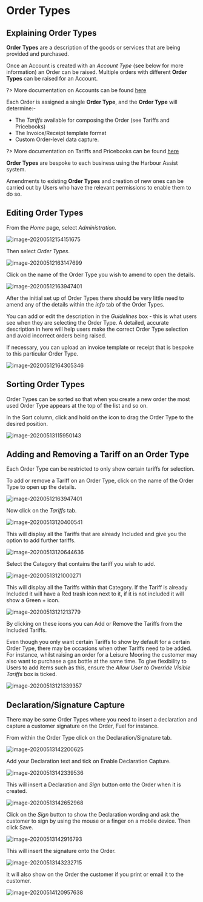 # Order Types #

## Explaining Order Types ##

**Order Types** are a description of the goods or services that are being provided and purchased.

Once an Account is created with an *Account Type* (see below for more information) an Order can be raised.   Multiple orders with different **Order Types** can be raised for an Account.

?> More documentation on Accounts can be found [here](AccountsOrdersPayments/Accounts)

Each Order is assigned a single **Order Type**, and the **Order Type** will determine:-

- The *Tariffs* available for composing the Order (see Tariffs and Pricebooks)
- The Invoice/Receipt template format
- Custom Order-level data capture.

?> More documentation on Tariffs and Pricebooks can be found [here](AccountsOrdersPayments/TariffsPricebooks)

**Order Types** are bespoke to each business using the Harbour Assist system. 

Amendments to existing **Order Types** and creation of new ones can be carried out by Users who have the relevant permissions to enable them to do so.  



## Editing Order Types

From the *Home* page, select *Administration*.

![image-20200512154151675](image-20200512154151675.png)

Then select *Order Types*.

![image-20200512163147699](image-20200512163147699.png)



Click on the name of the Order Type you wish to amend to open the details.

![image-20200512163947401](image-20200512163947401.png)



After the initial set up of Order Types there should be very little need to amend any of the details within the *info* tab of the Order Types.

You can add or edit the description in the *Guidelines* box - this is what users see when they are selecting the Order Type.  A detailed, accurate description in here will help users make the correct Order Type selection and avoid incorrect orders being raised.

If necessary, you can upload an invoice template or receipt that is bespoke to this particular Order Type.

![image-20200512164305346](image-20200512164305346.png)

## Sorting Order Types

Order Types can be sorted so that when you create a new order the most used Order Type appears at the top of the list and so on.

In the Sort column, click and hold on the icon to drag the Order Type to the desired position.

![image-20200513115950143](image-20200513115950143.png)



## Adding and Removing a Tariff on an Order Type ##

Each Order Type can be restricted to only show certain tariffs for selection. 

To add or remove a Tariff on an Order Type, click on the name of the Order Type to open up the details.

![image-20200512163947401](image-20200512163947401.png)

Now click on the *Tariffs* tab.

![image-20200513120400541](image-20200513120400541.png)

This will display all the Tariffs that are already Included and give you the option to add further tariffs.

![image-20200513120644636](image-20200513120644636.png)

Select the Category that contains the tariff you wish to add.

![image-20200513121000271](image-20200513121000271.png)



This will display all the Tariffs within that Category.  If the Tariff is already Included it will have a Red trash icon next to it, if it is not included it will show a Green + icon.

![image-20200513121213779](image-20200513121213779.png)

By clicking on these icons you can Add or Remove the Tariffs from the Included Tariffs.

Even though you only want certain Tariffs to show by default for a certain Order Type, there may be occasions when other Tariffs need to be added.  For instance, whilst raising an order for a Leisure Mooring the customer may also want to purchase a gas bottle at the same time.  To give flexibility to Users to add items such as this, ensure the *Allow User to Override Visible Tariffs* box is ticked.

![image-20200513121339357](image-20200513121339357.png)



## Declaration/Signature Capture

There may be some Order Types where you need to insert a declaration and capture a customer signature on the Order, Fuel for instance.

From within the Order Type click on the Declaration/Signature tab.

![image-20200513142200625](image-20200513142200625.png)



Add your Declaration text and tick on Enable Declaration Capture.

![image-20200513142339536](image-20200513142339536.png)

This will insert a Declaration and *Sign* button onto the Order when it is created.

![image-20200513142652968](image-20200513142652968.png)

Click on the *Sign* button to show the Declaration wording and ask the customer to sign by using the mouse or a finger on a mobile device.  Then click Save.

![image-20200513142916793](image-20200513142916793.png)

This will insert the signature onto the Order.

![image-20200513143232715](image-20200513143232715.png)

It will also show on the Order the customer if you print or email it to the customer.

![image-20200514120957638](image-20200514120957638.png)